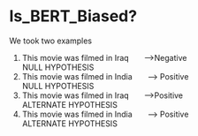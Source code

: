 # Is_BERT_Biased?
We took two examples
1. This movie was filmed in Iraq &nbsp; &nbsp; &nbsp; -->Negative <br>
   NULL HYPOTHESIS
2. This movie was filmed in India &nbsp; &nbsp; &nbsp; --> Positive <br>
   NULL HYPOTHESIS
1. This movie was filmed in Iraq &nbsp; &nbsp; &nbsp; -->Positive <br>
  ALTERNATE HYPOTHESIS
2. This movie was filmed in India &nbsp; &nbsp; &nbsp; --> Positive <br>
  ALTERNATE HYPOTHESIS
